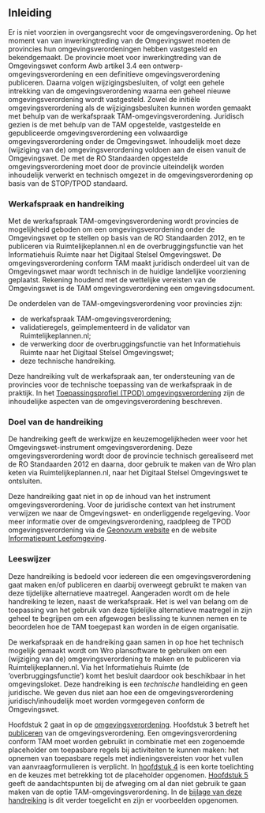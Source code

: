 ## Inleiding

Er is niet voorzien in overgangsrecht voor de omgevingsverordening. Op het moment van van inwerkingtreding van de Omgevingswet moeten de provincies hun omgevingsverordeningen hebben vastgesteld en bekendgemaakt.
De provincie moet voor inwerkingtreding van de Omgevingswet conform Awb artikel 3.4 een ontwerp-omgevingsverordening en een definitieve omgevingsverordening publiceren. Daarna volgen wijzigingsbesluiten, of volgt een gehele intrekking van de omgevingsverordening waarna een geheel nieuwe omgevingsverordening wordt vastgesteld. Zowel de initiële omgevingsverordening als de wijzigingsbesluiten kunnen worden gemaakt met behulp van de werkafspraak TAM-omgevingsverordening. Juridisch gezien is de met behulp van de TAM opgestelde, vastgestelde en gepubliceerde omgevingsverordening een volwaardige omgevingsverordening onder de Omgevingswet. Inhoudelijk moet deze (wijziging van de) omgevingsverordening voldoen aan de eisen vanuit de Omgevingswet. De met de RO Standaarden opgestelde omgevingsverordening moet door de provincie uiteindelijk worden inhoudelijk verwerkt en technisch omgezet in de omgevingsverordening op basis van de STOP/TPOD standaard. 

### Werkafspraak en handreiking

Met de werkafspraak TAM-omgevingsverordening wordt provincies de mogelijkheid geboden om een omgevingsverordening onder de Omgevingswet op te stellen op basis van de RO Standaarden 2012, en te publiceren via Ruimtelijkeplannen.nl en de overbruggingsfunctie van het Informatiehuis Ruimte naar het Digitaal Stelsel Omgevingswet. De omgevingsverordening conform TAM maakt juridisch onderdeel uit van de Omgevingswet maar wordt technisch in de huidige landelijke voorziening geplaatst. Rekening houdend met de wettelijke vereisten van de Omgevingswet is de TAM omgevingsverordening een omgevingsdocument. 

De onderdelen van de TAM-omgevingsverordening voor provincies zijn: 
- de werkafspraak TAM-omgevingsverordening;
- validatieregels, geïmplementeerd in de validator van Ruimtelijkeplannen.nl;
- de verwerking door de overbruggingsfunctie van het Informatiehuis Ruimte naar het Digitaal Stelsel Omgevingswet;
- deze technische handreiking.

Deze  handreiking vult de werkafspraak aan, ter ondersteuning van de provincies voor de technische toepassing van de werkafspraak in de praktijk. 
In het <a href='https://geonovum.github.io/TPOD/TPOD%20Omgevingsverordening/TPOD_omgevingsverordening_v2.0.1.pdf' target='_blank'>Toepassingsprofiel (TPOD) omgevingsverordening</a> zijn de inhoudelijke aspecten van de omgevingsverordening beschreven. 

### Doel van de handreiking

De handreiking geeft de werkwijze en keuzemogelijkheden weer voor het Omgevingswet-instrument omgevingsverordening. Deze omgevingsverordening wordt door de provincie technisch gerealiseerd met de RO Standaarden 2012 en daarna, door gebruik te maken van de Wro plan keten via Ruimtelijkeplannen.nl, naar het Digitaal Stelsel Omgevingswet te ontsluiten.  

Deze handreiking gaat niet in op de inhoud van het instrument omgevingsverordening. Voor de juridische context van het instrument verwijzen we naar de Omgevingswet- en onderliggende regelgeving. Voor meer informatie over de omgevingsverordening, raadpleeg de TPOD omgevingsverordening via de <a href='https://www.geonovum.nl/geo-standaarden/omgevingswet/STOPTPOD' target='_blank'>Geonovum website</a> en de website 
<a href='https://iplo.nl/regelgeving/instrumenten/omgevingsverordening' target='_blank'>Informatiepunt Leefomgeving</a>. 

### Leeswijzer

Deze handreiking is bedoeld voor iedereen die een omgevingsverordening gaat maken en/of publiceren en daarbij overweegt gebruikt te maken van deze tijdelijke alternatieve maatregel. Aangeraden wordt om de hele handreiking te lezen, naast de werkafspraak. Het is wel van belang om de toepassing van het gebruik van deze tijdelijke alternatieve maatregel in zijn geheel te begrijpen om een afgewogen beslissing te kunnen nemen en te beoordelen hoe de TAM toegepast kan worden in de eigen organisatie.

De werkafspraak en de handreiking gaan samen in op hoe het technisch mogelijk gemaakt wordt om Wro plansoftware te gebruiken om een (wijziging van de) omgevingsverordening te maken en te publiceren via Ruimtelijkeplannen.nl. Via het Informatiehuis Ruimte (de ‘overbruggingsfunctie’) komt het besluit daardoor ook beschikbaar in het omgevingsloket. Deze handreiking is een *technische* handleiding en geen juridische. We geven dus niet aan hoe een de omgevingsverordening juridisch/inhoudelijk moet worden vormgegeven conform de Omgevingswet. 

Hoofdstuk 2 gaat in op de [omgevingsverordening](#omgevingsverordening). Hoofdstuk 3 betreft het [publiceren](#publiceren) van de omgevingsverordening. Een omgevingsverordening conform TAM moet worden gebruikt in combinatie met een zogenoemde placeholder om toepasbare regels bij activiteiten te kunnen maken: het opnemen van toepasbare regels met indieningsvereisten voor het vullen van aanvraagformulieren is verplicht. In [hoofdstuk 4](#placeholder-document) is een korte toelichting en de keuzes met betrekking tot de placeholder opgenomen. [Hoofdstuk 5](#aandachtspunten) geeft de aandachtspunten bij de afweging om al dan niet gebruik te gaan maken van de optie TAM-omgevingsverordening. In de [bijlage van deze handreiking](#bijlage-placeholder) is dit verder toegelicht en zijn er voorbeelden opgenomen. 


